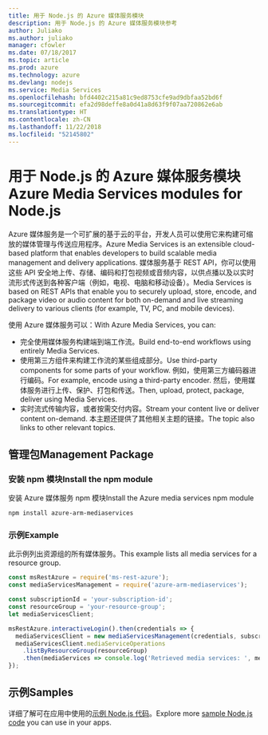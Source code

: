 ```yaml
---
title: 用于 Node.js 的 Azure 媒体服务模块
description: 用于 Node.js 的 Azure 媒体服务模块参考
author: Juliako
ms.author: juliako
manager: cfowler
ms.date: 07/18/2017
ms.topic: article
ms.prod: azure
ms.technology: azure
ms.devlang: nodejs
ms.service: Media Services
ms.openlocfilehash: bfd4402c215a81c9ed8753cfe9ad9dbfaa52bd6f
ms.sourcegitcommit: efa2d98deffe8a0d41a8d63f9f07aa720862e6ab
ms.translationtype: HT
ms.contentlocale: zh-CN
ms.lasthandoff: 11/22/2018
ms.locfileid: "52145802"
---
```

# <a name="azure-media-services-modules-for-nodejs"></a><span data-ttu-id="1d804-103">用于 Node.js 的 Azure 媒体服务模块</span><span class="sxs-lookup"><span data-stu-id="1d804-103">Azure Media Services modules for Node.js</span></span>

<span data-ttu-id="1d804-104">Azure 媒体服务是一个可扩展的基于云的平台，开发人员可以使用它来构建可缩放的媒体管理与传送应用程序。</span><span class="sxs-lookup"><span data-stu-id="1d804-104">Azure Media Services is an extensible cloud-based platform that enables developers to build scalable media management and delivery applications.</span></span> <span data-ttu-id="1d804-105">媒体服务基于 REST API，你可以使用这些 API 安全地上传、存储、编码和打包视频或音频内容，以供点播以及以实时流形式传送到各种客户端（例如，电视、电脑和移动设备）。</span><span class="sxs-lookup"><span data-stu-id="1d804-105">Media Services is based on REST APIs that enable you to securely upload, store, encode, and package video or audio content for both on-demand and live streaming delivery to various clients (for example, TV, PC, and mobile devices).</span></span>

<span data-ttu-id="1d804-106">使用 Azure 媒体服务可以：</span><span class="sxs-lookup"><span data-stu-id="1d804-106">With Azure Media Services, you can:</span></span>
- <span data-ttu-id="1d804-107">完全使用媒体服务构建端到端工作流。</span><span class="sxs-lookup"><span data-stu-id="1d804-107">Build end-to-end workflows using entirely Media Services.</span></span> 
- <span data-ttu-id="1d804-108">使用第三方组件来构建工作流的某些组成部分。</span><span class="sxs-lookup"><span data-stu-id="1d804-108">Use third-party components for some parts of your workflow.</span></span> <span data-ttu-id="1d804-109">例如，使用第三方编码器进行编码。</span><span class="sxs-lookup"><span data-stu-id="1d804-109">For example, encode using a third-party encoder.</span></span> <span data-ttu-id="1d804-110">然后，使用媒体服务进行上传、保护、打包和传送。</span><span class="sxs-lookup"><span data-stu-id="1d804-110">Then, upload, protect, package, deliver using Media Services.</span></span>
- <span data-ttu-id="1d804-111">实时流式传输内容，或者按需交付内容。</span><span class="sxs-lookup"><span data-stu-id="1d804-111">Stream your content live or deliver content on-demand.</span></span> <span data-ttu-id="1d804-112">本主题还提供了其他相关主题的链接。</span><span class="sxs-lookup"><span data-stu-id="1d804-112">The topic also links to other relevant topics.</span></span>

## <a name="management-package"></a><span data-ttu-id="1d804-113">管理包</span><span class="sxs-lookup"><span data-stu-id="1d804-113">Management Package</span></span>

### <a name="install-the-npm-module"></a><span data-ttu-id="1d804-114">安装 npm 模块</span><span class="sxs-lookup"><span data-stu-id="1d804-114">Install the npm module</span></span>

<span data-ttu-id="1d804-115">安装 Azure 媒体服务 npm 模块</span><span class="sxs-lookup"><span data-stu-id="1d804-115">Install the Azure media services npm module</span></span>

```bash
npm install azure-arm-mediaservices
```

### <a name="example"></a><span data-ttu-id="1d804-116">示例</span><span class="sxs-lookup"><span data-stu-id="1d804-116">Example</span></span>

<span data-ttu-id="1d804-117">此示例列出资源组的所有媒体服务。</span><span class="sxs-lookup"><span data-stu-id="1d804-117">This example lists all media services for a resource group.</span></span>

```javascript
const msRestAzure = require('ms-rest-azure');
const mediaServicesManagement = require('azure-arm-mediaservices');

const subscriptionId = 'your-subscription-id';
const resourceGroup = 'your-resource-group';
let mediaServicesClient;

msRestAzure.interactiveLogin().then(credentials => {
  mediaServicesClient = new mediaServicesManagement(credentials, subscriptionId);
  mediaServicesClient.mediaServiceOperations
    .listByResourceGroup(resourceGroup)
    .then(mediaServices => console.log('Retrieved media services: ', mediaServices));
});
```

## <a name="samples"></a><span data-ttu-id="1d804-118">示例</span><span class="sxs-lookup"><span data-stu-id="1d804-118">Samples</span></span>

<span data-ttu-id="1d804-119">详细了解可在应用中使用的[示例 Node.js 代码](https://azure.microsoft.com/resources/samples/?platform=nodejs)。</span><span class="sxs-lookup"><span data-stu-id="1d804-119">Explore more [sample Node.js code](https://azure.microsoft.com/resources/samples/?platform=nodejs) you can use in your apps.</span></span>
